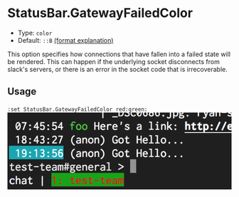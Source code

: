 # StatusBar.GatewayFailedColor

- Type: `color`
- Default: `::B` [(format explanation)](../colors.md)

This option specifies how connections that have fallen into a failed state will be rendered. This
can happen if the underlying socket disconnects from slack's servers, or there is an error in the
socket code that is irrecoverable.

## Usage
`:set StatusBar.GatewayFailedColor red:green:`
![gifs/StatusBar.GatewayFailedColor.png](gifs/StatusBar.GatewayFailedColor.png)
